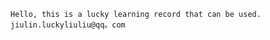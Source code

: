 
    
    Hello, this is a lucky learning record that can be used.
    jiulin.luckyliuliu@qq。com



    
